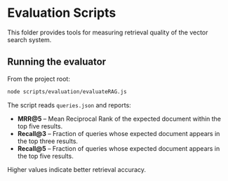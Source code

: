 # Evaluation Scripts

This folder provides tools for measuring retrieval quality of the vector search system.

## Running the evaluator

From the project root:

```bash
node scripts/evaluation/evaluateRAG.js
```

The script reads `queries.json` and reports:

- **MRR@5** – Mean Reciprocal Rank of the expected document within the top five results.
- **Recall@3** – Fraction of queries whose expected document appears in the top three results.
- **Recall@5** – Fraction of queries whose expected document appears in the top five results.

Higher values indicate better retrieval accuracy.

